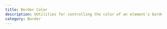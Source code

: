 ```yaml
---
title: Border Color
description: UUtilities for controlling the color of an element's borders.
category: Border
---
```

